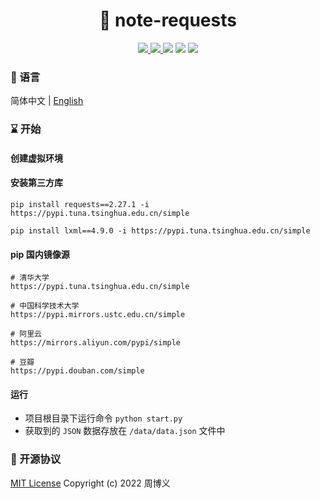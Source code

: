 <h1 align="center">📔 note-requests</h1>

<p align="center">
<a target="_blank" href="https://github.com/zhouboyi1998/note-requests"> 
<img src="https://img.shields.io/github/stars/zhouboyi1998/note-requests?logo=github">
</a>
<a target="_blank" href="https://opensource.org/licenses/MIT"> 
<img src="https://img.shields.io/badge/license-MIT-red"> 
</a>
<img src="https://img.shields.io/badge/Python-3.7-blue">
<img src="https://img.shields.io/badge/Requests-2.27.1-blue">
<img src="https://img.shields.io/badge/lxml-4.9.0-darkgreen">
</p>

### 📖 语言

简体中文 | [English](./README.en.md)

### ⌛ 开始

#### 创建虚拟环境

#### 安装第三方库

```
pip install requests==2.27.1 -i https://pypi.tuna.tsinghua.edu.cn/simple

pip install lxml==4.9.0 -i https://pypi.tuna.tsinghua.edu.cn/simple
```

#### pip 国内镜像源

```
# 清华大学
https://pypi.tuna.tsinghua.edu.cn/simple

# 中国科学技术大学
https://pypi.mirrors.ustc.edu.cn/simple

# 阿里云
https://mirrors.aliyun.com/pypi/simple

# 豆瓣
https://pypi.douban.com/simple
```

#### 运行

* 项目根目录下运行命令 `python start.py`
* 获取到的 `JSON` 数据存放在 `/data/data.json` 文件中

### 📜 开源协议

[MIT License](https://opensource.org/licenses/MIT) Copyright (c) 2022 周博义
